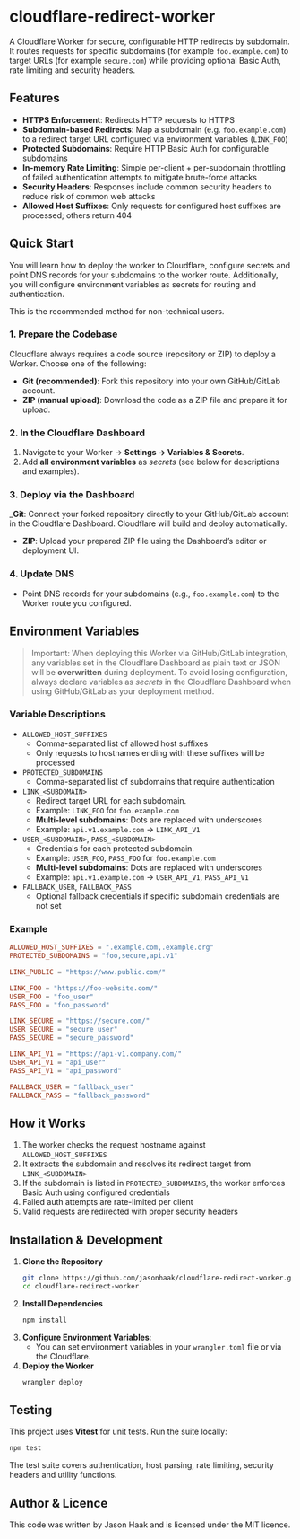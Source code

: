 # cloudflare-redirect-worker
A Cloudflare Worker for secure, configurable HTTP redirects by subdomain. It routes requests for specific subdomains (for example `foo.example.com`) to target URLs (for example `secure.com`) while providing optional Basic Auth, rate limiting and security headers.

## Features
- **HTTPS Enforcement**: Redirects HTTP requests to HTTPS
- **Subdomain-based Redirects**: Map a subdomain (e.g. `foo.example.com`) to a redirect target URL configured via environment variables (`LINK_FOO`)
- **Protected Subdomains**: Require HTTP Basic Auth for configurable subdomains
- **In-memory Rate Limiting**: Simple per-client + per-subdomain throttling of failed authentication attempts to mitigate brute-force attacks
- **Security Headers**: Responses include common security headers to reduce risk of common web attacks
- **Allowed Host Suffixes**: Only requests for configured host suffixes are processed; others return 404

## Quick Start
You will learn how to deploy the worker to Cloudflare, configure secrets and point DNS records for your subdomains to the worker route. Additionally, you will configure environment variables as secrets for routing and authentication.

This is the recommended method for non-technical users.

### 1. Prepare the Codebase
Cloudflare always requires a code source (repository or ZIP) to deploy a Worker. Choose one of the following:
- **Git (recommended)**: Fork this repository into your own GitHub/GitLab account.
- **ZIP (manual upload)**: Download the code as a ZIP file and prepare it for upload.

### 2. In the Cloudflare Dashboard
1. Navigate to your Worker -> **Settings -> Variables & Secrets**.
2. Add **all environment variables** as *secrets* (see below for descriptions and examples).

### 3. Deploy via the Dashboard
_**Git**: Connect your forked repository directly to your GitHub/GitLab account in the Cloudflare Dashboard. Cloudflare will build and deploy automatically.
- **ZIP**: Upload your prepared ZIP file using the Dashboard’s editor or deployment UI.

### 4. Update DNS
- Point DNS records for your subdomains (e.g., `foo.example.com`) to the Worker route you configured.

## Environment Variables
> Important: When deploying this Worker via GitHub/GitLab integration, any variables set in the Cloudflare Dashboard as plain text or JSON will be **overwritten** during deployment. To avoid losing configuration, always declare variables as *secrets* in the Cloudflare Dashboard when using GitHub/GitLab as your deployment method.

### Variable Descriptions
- `ALLOWED_HOST_SUFFIXES`
    - Comma-separated list of allowed host suffixes
    - Only requests to hostnames ending with these suffixes will be processed
- `PROTECTED_SUBDOMAINS`
    - Comma-separated list of subdomains that require authentication
- `LINK_<SUBDOMAIN>`
    - Redirect target URL for each subdomain.
    - Example: `LINK_FOO` for `foo.example.com`
    - **Multi-level subdomains**: Dots are replaced with underscores
    - Example: `api.v1.example.com` → `LINK_API_V1`
- `USER_<SUBDOMAIN>`, `PASS_<SUBDOMAIN>`
    - Credentials for each protected subdomain.
    - Example: `USER_FOO`, `PASS_FOO` for `foo.example.com`
    - **Multi-level subdomains**: Dots are replaced with underscores
    - Example: `api.v1.example.com` → `USER_API_V1`, `PASS_API_V1`
- `FALLBACK_USER`, `FALLBACK_PASS`
    - Optional fallback credentials if specific subdomain credentials are not set

### Example
```toml
ALLOWED_HOST_SUFFIXES = ".example.com,.example.org"
PROTECTED_SUBDOMAINS = "foo,secure,api.v1"

LINK_PUBLIC = "https://www.public.com/"

LINK_FOO = "https://foo-website.com/"
USER_FOO = "foo_user"
PASS_FOO = "foo_password"

LINK_SECURE = "https://secure.com/"
USER_SECURE = "secure_user"
PASS_SECURE = "secure_password"

LINK_API_V1 = "https://api-v1.company.com/"
USER_API_V1 = "api_user"
PASS_API_V1 = "api_password"

FALLBACK_USER = "fallback_user"
FALLBACK_PASS = "fallback_password"
```

## How it Works
1. The worker checks the request hostname against `ALLOWED_HOST_SUFFIXES`
2. It extracts the subdomain and resolves its redirect target from `LINK_<SUBDOMAIN>`
3. If the subdomain is listed in `PROTECTED_SUBDOMAINS`, the worker enforces Basic Auth using configured credentials
4. Failed auth attempts are rate-limited per client
5. Valid requests are redirected with proper security headers

## Installation & Development
1. **Clone the Repository**
    ```bash
    git clone https://github.com/jasonhaak/cloudflare-redirect-worker.git
    cd cloudflare-redirect-worker
    ```
2. **Install Dependencies**
    ```bash
    npm install
    ```
3. **Configure Environment Variables**:
    - You can set environment variables in your `wrangler.toml` file or via the Cloudflare.
4. **Deploy the Worker**
    ```bash
    wrangler deploy
    ```

## Testing
This project uses **Vitest** for unit tests.
Run the suite locally:

```bash
npm test
```

The test suite covers authentication, host parsing, rate limiting, security headers and utility functions.

## Author & Licence
This code was written by Jason Haak and is licensed under the MIT licence.


